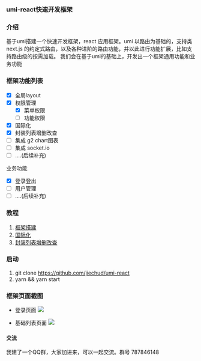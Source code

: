 ### umi-react快速开发框架

### 介绍
基于umi搭建一个快速开发框架，react 应用框架。umi 以路由为基础的，支持类 next.js 的约定式路由，以及各种进阶的路由功能，并以此进行功能扩展，比如支持路由级的按需加载。
我们会在基于umi的基础上，开发出一个框架通用功能和业务功能

### 框架功能列表

- [x] 全局layout  
- [x] 权限管理 
  - [x] 菜单权限
  - [ ] 功能权限
- [x] 国际化  
- [x] 封装列表增删改查
- [ ] 集成 g2 chart图表
- [ ] 集成 socket.io
- [ ] ....(后续补充)

业务功能
- [x] 登录登出  
- [ ] 用户管理
- [ ] ....(后续补充)

### 教程
1. [框架搭建](https://www.cnblogs.com/qiaojie/p/9598886.html)
2. [国际化](https://www.cnblogs.com/qiaojie/p/9673609.html)
2. [封装列表增删改查](https://www.cnblogs.com/qiaojie/p/9990389.html)


### 启动

1. git clone https://github.com/jiechud/umi-react
2. yarn && yarn start


### 框架页面截图
* 登录页面
  ![](https://github.com/jiechud/umi-react/blob/master/doc/resource/read/login.png)

* 基础列表页面
  ![](https://github.com/jiechud/umi-react/blob/master/doc/resource/3/local.gif)


#### 交流

我建了一个QQ群，大家加进来，可以一起交流。群号 787846148

